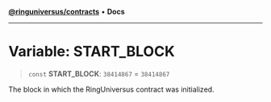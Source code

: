 [**@ringuniversus/contracts**](../../../README.md) • **Docs**

---

# Variable: START_BLOCK

> `const` **START_BLOCK**: `38414867` = `38414867`

The block in which the RingUniversus contract was initialized.
